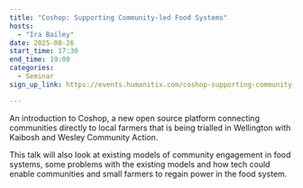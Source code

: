 ```yaml
---
title: "Coshop: Supporting Community-led Food Systems"
hosts:
  - "Ira Bailey"
date: 2025-08-26
start_time: 17:30
end_time: 19:00
categories:
  - Seminar
sign_up_link: https://events.humanitix.com/coshop-supporting-community-led-food-systems

---
```


An introduction to Coshop, a new open source platform connecting communities directly to local farmers that is being trialled in Wellington with Kaibosh and Wesley Community Action. 

This talk will also look at existing models of community engagement in food systems, some problems with the existing models and how tech could enable communities and small farmers to regain power in the food system.